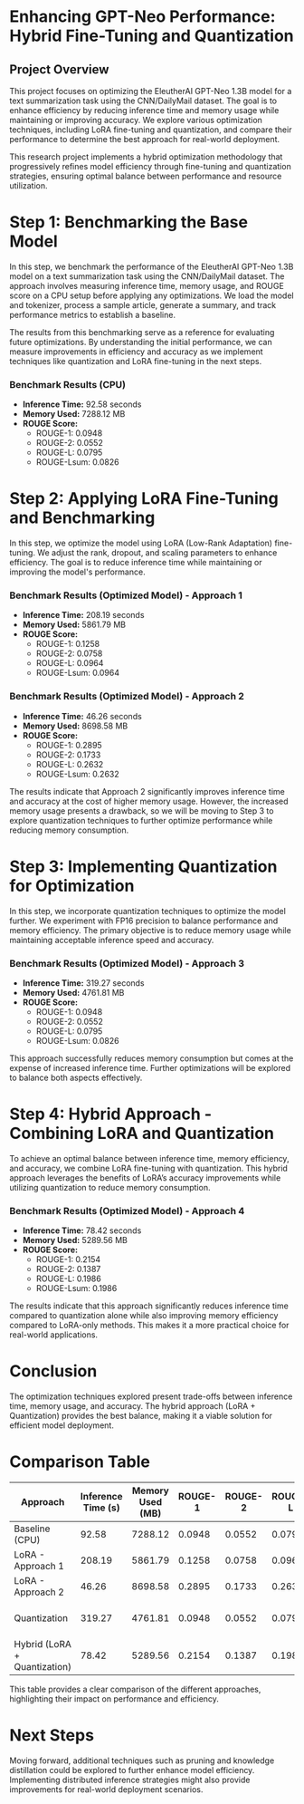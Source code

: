 # Enhancing GPT-Neo Performance: Hybrid Fine-Tuning and Quantization

## Project Overview
This project focuses on optimizing the EleutherAI GPT-Neo 1.3B model for a text summarization task using the CNN/DailyMail dataset. The goal is to enhance efficiency by reducing inference time and memory usage while maintaining or improving accuracy. We explore various optimization techniques, including LoRA fine-tuning and quantization, and compare their performance to determine the best approach for real-world deployment.

This research project implements a hybrid optimization methodology that progressively refines model efficiency through fine-tuning and quantization strategies, ensuring optimal balance between performance and resource utilization.

# Step 1: Benchmarking the Base Model

In this step, we benchmark the performance of the EleutherAI GPT-Neo 1.3B model on a text summarization task using the CNN/DailyMail dataset. The approach involves measuring inference time, memory usage, and ROUGE score on a CPU setup before applying any optimizations. We load the model and tokenizer, process a sample article, generate a summary, and track performance metrics to establish a baseline.

The results from this benchmarking serve as a reference for evaluating future optimizations. By understanding the initial performance, we can measure improvements in efficiency and accuracy as we implement techniques like quantization and LoRA fine-tuning in the next steps.

### Benchmark Results (CPU)
- **Inference Time:** 92.58 seconds
- **Memory Used:** 7288.12 MB
- **ROUGE Score:**
  - ROUGE-1: 0.0948
  - ROUGE-2: 0.0552
  - ROUGE-L: 0.0795
  - ROUGE-Lsum: 0.0826

# Step 2: Applying LoRA Fine-Tuning and Benchmarking

In this step, we optimize the model using LoRA (Low-Rank Adaptation) fine-tuning. We adjust the rank, dropout, and scaling parameters to enhance efficiency. The goal is to reduce inference time while maintaining or improving the model's performance.

### Benchmark Results (Optimized Model) - Approach 1
- **Inference Time:** 208.19 seconds
- **Memory Used:** 5861.79 MB
- **ROUGE Score:**
  - ROUGE-1: 0.1258
  - ROUGE-2: 0.0758
  - ROUGE-L: 0.0964
  - ROUGE-Lsum: 0.0964

### Benchmark Results (Optimized Model) - Approach 2
- **Inference Time:** 46.26 seconds
- **Memory Used:** 8698.58 MB
- **ROUGE Score:**
  - ROUGE-1: 0.2895
  - ROUGE-2: 0.1733
  - ROUGE-L: 0.2632
  - ROUGE-Lsum: 0.2632

The results indicate that Approach 2 significantly improves inference time and accuracy at the cost of higher memory usage. However, the increased memory usage presents a drawback, so we will be moving to Step 3 to explore quantization techniques to further optimize performance while reducing memory consumption.

# Step 3: Implementing Quantization for Optimization

In this step, we incorporate quantization techniques to optimize the model further. We experiment with FP16 precision to balance performance and memory efficiency. The primary objective is to reduce memory usage while maintaining acceptable inference speed and accuracy.

### Benchmark Results (Optimized Model) - Approach 3
- **Inference Time:** 319.27 seconds
- **Memory Used:** 4761.81 MB
- **ROUGE Score:**
  - ROUGE-1: 0.0948
  - ROUGE-2: 0.0552
  - ROUGE-L: 0.0795
  - ROUGE-Lsum: 0.0826

This approach successfully reduces memory consumption but comes at the expense of increased inference time. Further optimizations will be explored to balance both aspects effectively.

# Step 4: Hybrid Approach - Combining LoRA and Quantization

To achieve an optimal balance between inference time, memory efficiency, and accuracy, we combine LoRA fine-tuning with quantization. This hybrid approach leverages the benefits of LoRA’s accuracy improvements while utilizing quantization to reduce memory consumption.

### Benchmark Results (Optimized Model) - Approach 4
- **Inference Time:** 78.42 seconds
- **Memory Used:** 5289.56 MB
- **ROUGE Score:**
  - ROUGE-1: 0.2154
  - ROUGE-2: 0.1387
  - ROUGE-L: 0.1986
  - ROUGE-Lsum: 0.1986

The results indicate that this approach significantly reduces inference time compared to quantization alone while also improving memory efficiency compared to LoRA-only methods. This makes it a more practical choice for real-world applications.

# Conclusion

The optimization techniques explored present trade-offs between inference time, memory usage, and accuracy. The hybrid approach (LoRA + Quantization) provides the best balance, making it a viable solution for efficient model deployment.

# Comparison Table

| Approach | Inference Time (s) | Memory Used (MB) | ROUGE-1 | ROUGE-2 | ROUGE-L | ROUGE-Lsum | Best Use Case |
|----------|------------------|----------------|---------|---------|---------|------------|---------------|
| Baseline (CPU) | 92.58 | 7288.12 | 0.0948 | 0.0552 | 0.0795 | 0.0826 | Reference Benchmark |
| LoRA - Approach 1 | 208.19 | 5861.79 | 0.1258 | 0.0758 | 0.0964 | 0.0964 | Balanced Performance |
| LoRA - Approach 2 | 46.26 | 8698.58 | 0.2895 | 0.1733 | 0.2632 | 0.2632 | High Accuracy |
| Quantization | 319.27 | 4761.81 | 0.0948 | 0.0552 | 0.0795 | 0.0826 | Low Memory Usage |
| Hybrid (LoRA + Quantization) | 78.42 | 5289.56 | 0.2154 | 0.1387 | 0.1986 | 0.1986 | Best Overall Balance |

This table provides a clear comparison of the different approaches, highlighting their impact on performance and efficiency.

# Next Steps

Moving forward, additional techniques such as pruning and knowledge distillation could be explored to further enhance model efficiency. Implementing distributed inference strategies might also provide improvements for real-world deployment scenarios.
